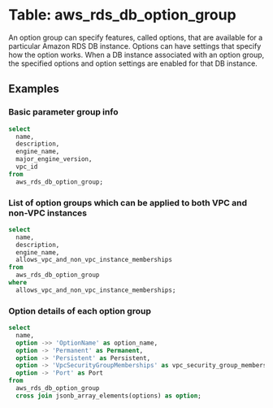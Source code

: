 # Table: aws_rds_db_option_group

An option group can specify features, called options, that are available for a particular Amazon RDS DB instance. Options can have settings that specify how the option works. When a DB instance associated with an option group, the specified options and option settings are enabled for that DB instance.

## Examples

### Basic parameter group info

```sql
select
  name,
  description,
  engine_name,
  major_engine_version,
  vpc_id
from
  aws_rds_db_option_group;
```


### List of option groups which can be applied to both VPC and non-VPC instances

```sql
select
  name,
  description,
  engine_name,
  allows_vpc_and_non_vpc_instance_memberships
from
  aws_rds_db_option_group
where
  allows_vpc_and_non_vpc_instance_memberships;
```


### Option details of each option group

```sql
select
  name,
  option ->> 'OptionName' as option_name,
  option -> 'Permanent' as Permanent,
  option -> 'Persistent' as Persistent,
  option -> 'VpcSecurityGroupMemberships' as vpc_security_group_membership,
  option -> 'Port' as Port
from
  aws_rds_db_option_group
  cross join jsonb_array_elements(options) as option;
```